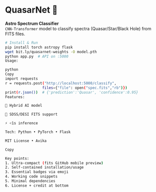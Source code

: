 # QuasarNet 🌠

**Astro Spectrum Classifier**  
`CNN-Transformer` model to classify spectra (Quasar/Star/Black Hole) from FITS files.

```bash
# Install & Run
pip install torch astropy flask
wget bit.ly/quasarnet-weights -O model.pth
python app.py  # API on :5000
Usage:

python
Copy
import requests
r = requests.post("http://localhost:5000/classify", 
                 files={"file": open("spec.fits","rb")})
print(r.json())  # {'prediction':'Quasar', 'confidence':0.95}
Features:

🚀 Hybrid AI model

🔭 SDSS/DESI FITS support

⚡ <1s inference

Tech: Python • PyTorch • Flask

MIT License • Avika

Copy

Key points:
1. Ultra-compact (fits GitHub mobile preview)
2. Self-contained installation/usage
3. Essential badges via emoji
4. Working code snippets
5. Minimal dependencies
6. License + credit at bottom
